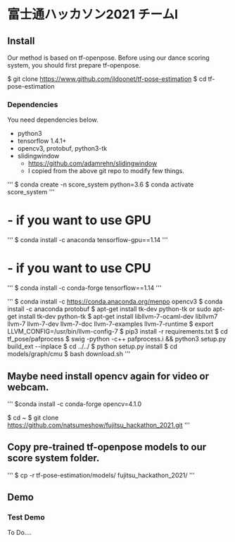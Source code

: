 # 富士通ハッカソン2021 チームI


## Install
Our method is based on tf-openpose. Before using our dance scoring system, you should first prepare tf-openpose.

$ git clone https://www.github.com/ildoonet/tf-pose-estimation
$ cd tf-pose-estimation

### Dependencies

You need dependencies below.

- python3
- tensorflow 1.4.1+
- opencv3, protobuf, python3-tk
- slidingwindow
  - https://github.com/adamrehn/slidingwindow
  - I copied from the above git repo to modify few things.

'''
$ conda create -n score_system python=3.6
$ conda activate score_system
'''

# - if you want to use GPU 
'''
$ conda install -c anaconda tensorflow-gpu==1.14
'''
# - if you want to use CPU 
'''
$ conda install -c conda-forge tensorflow==1.14
'''

'''
$ conda install -c https://conda.anaconda.org/menpo opencv3
$ conda install -c anaconda protobuf
$ apt-get install tk-dev python-tk or sudo apt-get install tk-dev python-tk
$ apt-get install libllvm-7-ocaml-dev libllvm7 llvm-7 llvm-7-dev llvm-7-doc llvm-7-examples llvm-7-runtime
$ export LLVM_CONFIG=/usr/bin/llvm-config-7
$ pip3 install -r requirements.txt
$ cd tf_pose/pafprocess
$ swig -python -c++ pafprocess.i && python3 setup.py build_ext --inplace
$ cd ../../
$ python setup.py install
$ cd models/graph/cmu
$ bash download.sh
'''

## Maybe need install opencv again for video or webcam.
'''
$conda install -c conda-forge opencv=4.1.0

$ cd ~
$ git clone https://github.com/natsumeshow/fujitsu_hackathon_2021.git
'''
## Copy pre-trained tf-openpose models to our score system folder.
'''
$ cp -r tf-pose-estimation/models/ fujitsu_hackathon_2021/
'''

## Demo
### Test Demo 
To Do....


